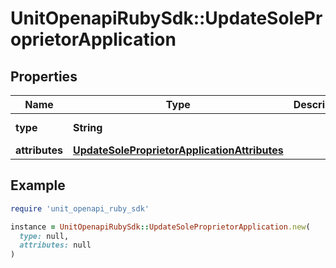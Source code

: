 # UnitOpenapiRubySdk::UpdateSoleProprietorApplication

## Properties

| Name | Type | Description | Notes |
| ---- | ---- | ----------- | ----- |
| **type** | **String** |  | [default to &#39;individualApplication&#39;] |
| **attributes** | [**UpdateSoleProprietorApplicationAttributes**](UpdateSoleProprietorApplicationAttributes.md) |  |  |

## Example

```ruby
require 'unit_openapi_ruby_sdk'

instance = UnitOpenapiRubySdk::UpdateSoleProprietorApplication.new(
  type: null,
  attributes: null
)
```

